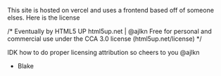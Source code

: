 This site is hosted on vercel and uses a frontend based off of someone elses. Here is the license

/*
	Eventually by HTML5 UP
	html5up.net | @ajlkn
	Free for personal and commercial use under the CCA 3.0 license (html5up.net/license)
*/


IDK how to do proper licensing attribution so cheers to you @ajlkn 
- Blake